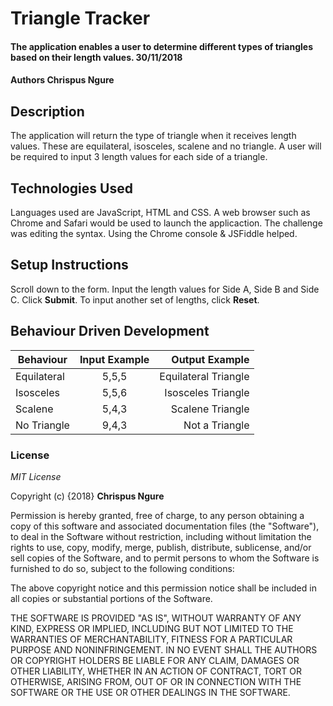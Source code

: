 # Triangle Tracker
#### The application enables a user to determine different types of triangles based on their length values. 30/11/2018
#### Authors **Chrispus Ngure**
## Description
The application will return the type of triangle when it receives length values.
These are equilateral, isosceles, scalene and no triangle. A user will be required
to input 3 length values for each side of a triangle.
## Technologies Used
Languages used are JavaScript, HTML and CSS. A web browser such as Chrome and
Safari would be used to launch the applicaction. The challenge was editing
the syntax. Using the Chrome console & JSFiddle helped.
## Setup Instructions
Scroll down to the form. Input the length values for Side A, Side B and Side C.
Click **Submit**. To input another set of lengths, click **Reset**. 
## Behaviour Driven Development
| Behaviour     | Input Example | Output Example |
| ------------- |:-------------:| -----:|
| Equilateral   | 5,5,5 | Equilateral Triangle |
| Isosceles     | 5,5,6   | Isosceles Triangle |
| Scalene       | 5,4,3      | Scalene Triangle |
| No Triangle    | 9,4,3 | Not a Triangle  |

### License
*MIT License*

Copyright (c) {2018} **Chrispus Ngure**

Permission is hereby granted, free of charge, to any person obtaining a copy of
this software and associated documentation files (the "Software"), to deal in
the Software without restriction, including without limitation the rights to use,
copy, modify, merge, publish, distribute, sublicense, and/or sell copies of the
Software, and to permit persons to whom the Software is furnished to do so,
subject to the following conditions:

The above copyright notice and this permission notice shall be included in all
copies or substantial portions of the Software.

THE SOFTWARE IS PROVIDED "AS IS", WITHOUT WARRANTY OF ANY KIND, EXPRESS OR IMPLIED,
INCLUDING BUT NOT LIMITED TO THE WARRANTIES OF MERCHANTABILITY, FITNESS FOR A
PARTICULAR PURPOSE AND NONINFRINGEMENT. IN NO EVENT SHALL THE AUTHORS OR COPYRIGHT
HOLDERS BE LIABLE FOR ANY CLAIM, DAMAGES OR OTHER LIABILITY, WHETHER IN AN ACTION
OF CONTRACT, TORT OR OTHERWISE, ARISING FROM, OUT OF OR IN CONNECTION WITH THE
SOFTWARE OR THE USE OR OTHER DEALINGS IN THE SOFTWARE.
